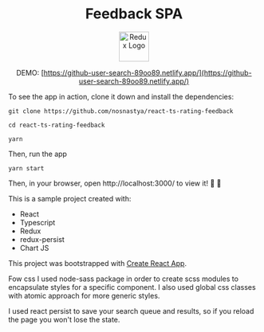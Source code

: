 <h1 align="center">Feedback SPA</h1>

<div align="center">

<img src='https://github.githubassets.com/images/modules/logos_page/Octocat.png' height='60' alt='Redux Logo' aria-label='redux.js.org' />

DEMO: [https://github-user-search-89oo89.netlify.app/](https://github-user-search-89oo89.netlify.app/)

</div>


To see the app in action, clone it down and install the dependencies:

`git clone https://github.com/nosnastya/react-ts-rating-feedback`

`cd react-ts-rating-feedback`

`yarn`

Then, run the app

`yarn start`

Then, in your browser, open http://localhost:3000/ to view it! 🎉 🎉

This is a sample project created with:
- React
- Typescript
- Redux
- redux-persist
- Chart JS

This project was bootstrapped with [Create React App](https://github.com/facebook/create-react-app).

Fow css I used node-sass package in order to create scss modules to encapsulate styles for a specific component. I also used global css classes with atomic approach for more generic styles.

I used react persist to save your search queue and results, so if you reload the page you won't lose the state.

